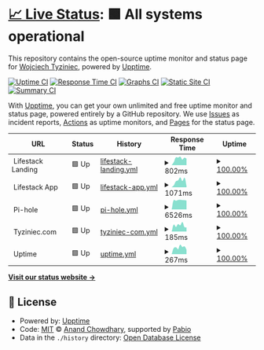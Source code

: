 # [📈 Live Status](https://wtznc.github.io/up): <!--live status--> **🟩 All systems operational**

This repository contains the open-source uptime monitor and status page for [Wojciech Tyziniec](https://wtznc.github.io/up), powered by [Upptime](https://github.com/upptime/upptime).

[![Uptime CI](https://github.com/wtznc/up/workflows/Uptime%20CI/badge.svg)](https://github.com/wtznc/up/actions?query=workflow%3A%22Uptime+CI%22)
[![Response Time CI](https://github.com/wtznc/up/workflows/Response%20Time%20CI/badge.svg)](https://github.com/wtznc/up/actions?query=workflow%3A%22Response+Time+CI%22)
[![Graphs CI](https://github.com/wtznc/up/workflows/Graphs%20CI/badge.svg)](https://github.com/wtznc/up/actions?query=workflow%3A%22Graphs+CI%22)
[![Static Site CI](https://github.com/wtznc/up/workflows/Static%20Site%20CI/badge.svg)](https://github.com/wtznc/up/actions?query=workflow%3A%22Static+Site+CI%22)
[![Summary CI](https://github.com/wtznc/up/workflows/Summary%20CI/badge.svg)](https://github.com/wtznc/up/actions?query=workflow%3A%22Summary+CI%22)

With [Upptime](https://upptime.js.org), you can get your own unlimited and free uptime monitor and status page, powered entirely by a GitHub repository. We use [Issues](https://github.com/wtznc/up/issues) as incident reports, [Actions](https://github.com/wtznc/up/actions) as uptime monitors, and [Pages](https://wtznc.github.io/up) for the status page.

<!--start: status pages-->
<!-- This summary is generated by Upptime (https://github.com/upptime/upptime) -->
<!-- Do not edit this manually, your changes will be overwritten -->
<!-- prettier-ignore -->
| URL | Status | History | Response Time | Uptime |
| --- | ------ | ------- | ------------- | ------ |
| <img alt="" src="https://icons.duckduckgo.com/ip3/null.ico" height="13"> Lifestack Landing | 🟩 Up | [lifestack-landing.yml](https://github.com/wtznc/up/commits/HEAD/history/lifestack-landing.yml) | <details><summary><img alt="Response time graph" src="./graphs/lifestack-landing/response-time-week.png" height="20"> 802ms</summary><br><a href="https://dash.tyziniec.com/history/lifestack-landing"><img alt="Response time 699" src="https://img.shields.io/endpoint?url=https%3A%2F%2Fraw.githubusercontent.com%2Fwtznc%2Fup%2FHEAD%2Fapi%2Flifestack-landing%2Fresponse-time.json"></a><br><a href="https://dash.tyziniec.com/history/lifestack-landing"><img alt="24-hour response time 788" src="https://img.shields.io/endpoint?url=https%3A%2F%2Fraw.githubusercontent.com%2Fwtznc%2Fup%2FHEAD%2Fapi%2Flifestack-landing%2Fresponse-time-day.json"></a><br><a href="https://dash.tyziniec.com/history/lifestack-landing"><img alt="7-day response time 802" src="https://img.shields.io/endpoint?url=https%3A%2F%2Fraw.githubusercontent.com%2Fwtznc%2Fup%2FHEAD%2Fapi%2Flifestack-landing%2Fresponse-time-week.json"></a><br><a href="https://dash.tyziniec.com/history/lifestack-landing"><img alt="30-day response time 748" src="https://img.shields.io/endpoint?url=https%3A%2F%2Fraw.githubusercontent.com%2Fwtznc%2Fup%2FHEAD%2Fapi%2Flifestack-landing%2Fresponse-time-month.json"></a><br><a href="https://dash.tyziniec.com/history/lifestack-landing"><img alt="1-year response time 699" src="https://img.shields.io/endpoint?url=https%3A%2F%2Fraw.githubusercontent.com%2Fwtznc%2Fup%2FHEAD%2Fapi%2Flifestack-landing%2Fresponse-time-year.json"></a></details> | <details><summary><a href="https://dash.tyziniec.com/history/lifestack-landing">100.00%</a></summary><a href="https://dash.tyziniec.com/history/lifestack-landing"><img alt="All-time uptime 100.00%" src="https://img.shields.io/endpoint?url=https%3A%2F%2Fraw.githubusercontent.com%2Fwtznc%2Fup%2FHEAD%2Fapi%2Flifestack-landing%2Fuptime.json"></a><br><a href="https://dash.tyziniec.com/history/lifestack-landing"><img alt="24-hour uptime 100.00%" src="https://img.shields.io/endpoint?url=https%3A%2F%2Fraw.githubusercontent.com%2Fwtznc%2Fup%2FHEAD%2Fapi%2Flifestack-landing%2Fuptime-day.json"></a><br><a href="https://dash.tyziniec.com/history/lifestack-landing"><img alt="7-day uptime 100.00%" src="https://img.shields.io/endpoint?url=https%3A%2F%2Fraw.githubusercontent.com%2Fwtznc%2Fup%2FHEAD%2Fapi%2Flifestack-landing%2Fuptime-week.json"></a><br><a href="https://dash.tyziniec.com/history/lifestack-landing"><img alt="30-day uptime 100.00%" src="https://img.shields.io/endpoint?url=https%3A%2F%2Fraw.githubusercontent.com%2Fwtznc%2Fup%2FHEAD%2Fapi%2Flifestack-landing%2Fuptime-month.json"></a><br><a href="https://dash.tyziniec.com/history/lifestack-landing"><img alt="1-year uptime 100.00%" src="https://img.shields.io/endpoint?url=https%3A%2F%2Fraw.githubusercontent.com%2Fwtznc%2Fup%2FHEAD%2Fapi%2Flifestack-landing%2Fuptime-year.json"></a></details>
| <img alt="" src="https://icons.duckduckgo.com/ip3/null.ico" height="13"> Lifestack App | 🟩 Up | [lifestack-app.yml](https://github.com/wtznc/up/commits/HEAD/history/lifestack-app.yml) | <details><summary><img alt="Response time graph" src="./graphs/lifestack-app/response-time-week.png" height="20"> 1071ms</summary><br><a href="https://dash.tyziniec.com/history/lifestack-app"><img alt="Response time 1181" src="https://img.shields.io/endpoint?url=https%3A%2F%2Fraw.githubusercontent.com%2Fwtznc%2Fup%2FHEAD%2Fapi%2Flifestack-app%2Fresponse-time.json"></a><br><a href="https://dash.tyziniec.com/history/lifestack-app"><img alt="24-hour response time 163" src="https://img.shields.io/endpoint?url=https%3A%2F%2Fraw.githubusercontent.com%2Fwtznc%2Fup%2FHEAD%2Fapi%2Flifestack-app%2Fresponse-time-day.json"></a><br><a href="https://dash.tyziniec.com/history/lifestack-app"><img alt="7-day response time 1071" src="https://img.shields.io/endpoint?url=https%3A%2F%2Fraw.githubusercontent.com%2Fwtznc%2Fup%2FHEAD%2Fapi%2Flifestack-app%2Fresponse-time-week.json"></a><br><a href="https://dash.tyziniec.com/history/lifestack-app"><img alt="30-day response time 1363" src="https://img.shields.io/endpoint?url=https%3A%2F%2Fraw.githubusercontent.com%2Fwtznc%2Fup%2FHEAD%2Fapi%2Flifestack-app%2Fresponse-time-month.json"></a><br><a href="https://dash.tyziniec.com/history/lifestack-app"><img alt="1-year response time 1181" src="https://img.shields.io/endpoint?url=https%3A%2F%2Fraw.githubusercontent.com%2Fwtznc%2Fup%2FHEAD%2Fapi%2Flifestack-app%2Fresponse-time-year.json"></a></details> | <details><summary><a href="https://dash.tyziniec.com/history/lifestack-app">100.00%</a></summary><a href="https://dash.tyziniec.com/history/lifestack-app"><img alt="All-time uptime 99.69%" src="https://img.shields.io/endpoint?url=https%3A%2F%2Fraw.githubusercontent.com%2Fwtznc%2Fup%2FHEAD%2Fapi%2Flifestack-app%2Fuptime.json"></a><br><a href="https://dash.tyziniec.com/history/lifestack-app"><img alt="24-hour uptime 100.00%" src="https://img.shields.io/endpoint?url=https%3A%2F%2Fraw.githubusercontent.com%2Fwtznc%2Fup%2FHEAD%2Fapi%2Flifestack-app%2Fuptime-day.json"></a><br><a href="https://dash.tyziniec.com/history/lifestack-app"><img alt="7-day uptime 100.00%" src="https://img.shields.io/endpoint?url=https%3A%2F%2Fraw.githubusercontent.com%2Fwtznc%2Fup%2FHEAD%2Fapi%2Flifestack-app%2Fuptime-week.json"></a><br><a href="https://dash.tyziniec.com/history/lifestack-app"><img alt="30-day uptime 100.00%" src="https://img.shields.io/endpoint?url=https%3A%2F%2Fraw.githubusercontent.com%2Fwtznc%2Fup%2FHEAD%2Fapi%2Flifestack-app%2Fuptime-month.json"></a><br><a href="https://dash.tyziniec.com/history/lifestack-app"><img alt="1-year uptime 99.69%" src="https://img.shields.io/endpoint?url=https%3A%2F%2Fraw.githubusercontent.com%2Fwtznc%2Fup%2FHEAD%2Fapi%2Flifestack-app%2Fuptime-year.json"></a></details>
| <img alt="" src="https://icons.duckduckgo.com/ip3/null.ico" height="13"> Pi-hole | 🟩 Up | [pi-hole.yml](https://github.com/wtznc/up/commits/HEAD/history/pi-hole.yml) | <details><summary><img alt="Response time graph" src="./graphs/pi-hole/response-time-week.png" height="20"> 6526ms</summary><br><a href="https://dash.tyziniec.com/history/pi-hole"><img alt="Response time 2389" src="https://img.shields.io/endpoint?url=https%3A%2F%2Fraw.githubusercontent.com%2Fwtznc%2Fup%2FHEAD%2Fapi%2Fpi-hole%2Fresponse-time.json"></a><br><a href="https://dash.tyziniec.com/history/pi-hole"><img alt="24-hour response time 6261" src="https://img.shields.io/endpoint?url=https%3A%2F%2Fraw.githubusercontent.com%2Fwtznc%2Fup%2FHEAD%2Fapi%2Fpi-hole%2Fresponse-time-day.json"></a><br><a href="https://dash.tyziniec.com/history/pi-hole"><img alt="7-day response time 6526" src="https://img.shields.io/endpoint?url=https%3A%2F%2Fraw.githubusercontent.com%2Fwtznc%2Fup%2FHEAD%2Fapi%2Fpi-hole%2Fresponse-time-week.json"></a><br><a href="https://dash.tyziniec.com/history/pi-hole"><img alt="30-day response time 6422" src="https://img.shields.io/endpoint?url=https%3A%2F%2Fraw.githubusercontent.com%2Fwtznc%2Fup%2FHEAD%2Fapi%2Fpi-hole%2Fresponse-time-month.json"></a><br><a href="https://dash.tyziniec.com/history/pi-hole"><img alt="1-year response time 2389" src="https://img.shields.io/endpoint?url=https%3A%2F%2Fraw.githubusercontent.com%2Fwtznc%2Fup%2FHEAD%2Fapi%2Fpi-hole%2Fresponse-time-year.json"></a></details> | <details><summary><a href="https://dash.tyziniec.com/history/pi-hole">100.00%</a></summary><a href="https://dash.tyziniec.com/history/pi-hole"><img alt="All-time uptime 68.90%" src="https://img.shields.io/endpoint?url=https%3A%2F%2Fraw.githubusercontent.com%2Fwtznc%2Fup%2FHEAD%2Fapi%2Fpi-hole%2Fuptime.json"></a><br><a href="https://dash.tyziniec.com/history/pi-hole"><img alt="24-hour uptime 100.00%" src="https://img.shields.io/endpoint?url=https%3A%2F%2Fraw.githubusercontent.com%2Fwtznc%2Fup%2FHEAD%2Fapi%2Fpi-hole%2Fuptime-day.json"></a><br><a href="https://dash.tyziniec.com/history/pi-hole"><img alt="7-day uptime 100.00%" src="https://img.shields.io/endpoint?url=https%3A%2F%2Fraw.githubusercontent.com%2Fwtznc%2Fup%2FHEAD%2Fapi%2Fpi-hole%2Fuptime-week.json"></a><br><a href="https://dash.tyziniec.com/history/pi-hole"><img alt="30-day uptime 100.00%" src="https://img.shields.io/endpoint?url=https%3A%2F%2Fraw.githubusercontent.com%2Fwtznc%2Fup%2FHEAD%2Fapi%2Fpi-hole%2Fuptime-month.json"></a><br><a href="https://dash.tyziniec.com/history/pi-hole"><img alt="1-year uptime 68.90%" src="https://img.shields.io/endpoint?url=https%3A%2F%2Fraw.githubusercontent.com%2Fwtznc%2Fup%2FHEAD%2Fapi%2Fpi-hole%2Fuptime-year.json"></a></details>
| <img alt="" src="https://icons.duckduckgo.com/ip3/null.ico" height="13"> Tyziniec.com | 🟩 Up | [tyziniec-com.yml](https://github.com/wtznc/up/commits/HEAD/history/tyziniec-com.yml) | <details><summary><img alt="Response time graph" src="./graphs/tyziniec-com/response-time-week.png" height="20"> 185ms</summary><br><a href="https://dash.tyziniec.com/history/tyziniec-com"><img alt="Response time 160" src="https://img.shields.io/endpoint?url=https%3A%2F%2Fraw.githubusercontent.com%2Fwtznc%2Fup%2FHEAD%2Fapi%2Ftyziniec-com%2Fresponse-time.json"></a><br><a href="https://dash.tyziniec.com/history/tyziniec-com"><img alt="24-hour response time 121" src="https://img.shields.io/endpoint?url=https%3A%2F%2Fraw.githubusercontent.com%2Fwtznc%2Fup%2FHEAD%2Fapi%2Ftyziniec-com%2Fresponse-time-day.json"></a><br><a href="https://dash.tyziniec.com/history/tyziniec-com"><img alt="7-day response time 185" src="https://img.shields.io/endpoint?url=https%3A%2F%2Fraw.githubusercontent.com%2Fwtznc%2Fup%2FHEAD%2Fapi%2Ftyziniec-com%2Fresponse-time-week.json"></a><br><a href="https://dash.tyziniec.com/history/tyziniec-com"><img alt="30-day response time 219" src="https://img.shields.io/endpoint?url=https%3A%2F%2Fraw.githubusercontent.com%2Fwtznc%2Fup%2FHEAD%2Fapi%2Ftyziniec-com%2Fresponse-time-month.json"></a><br><a href="https://dash.tyziniec.com/history/tyziniec-com"><img alt="1-year response time 160" src="https://img.shields.io/endpoint?url=https%3A%2F%2Fraw.githubusercontent.com%2Fwtznc%2Fup%2FHEAD%2Fapi%2Ftyziniec-com%2Fresponse-time-year.json"></a></details> | <details><summary><a href="https://dash.tyziniec.com/history/tyziniec-com">100.00%</a></summary><a href="https://dash.tyziniec.com/history/tyziniec-com"><img alt="All-time uptime 99.98%" src="https://img.shields.io/endpoint?url=https%3A%2F%2Fraw.githubusercontent.com%2Fwtznc%2Fup%2FHEAD%2Fapi%2Ftyziniec-com%2Fuptime.json"></a><br><a href="https://dash.tyziniec.com/history/tyziniec-com"><img alt="24-hour uptime 100.00%" src="https://img.shields.io/endpoint?url=https%3A%2F%2Fraw.githubusercontent.com%2Fwtznc%2Fup%2FHEAD%2Fapi%2Ftyziniec-com%2Fuptime-day.json"></a><br><a href="https://dash.tyziniec.com/history/tyziniec-com"><img alt="7-day uptime 100.00%" src="https://img.shields.io/endpoint?url=https%3A%2F%2Fraw.githubusercontent.com%2Fwtznc%2Fup%2FHEAD%2Fapi%2Ftyziniec-com%2Fuptime-week.json"></a><br><a href="https://dash.tyziniec.com/history/tyziniec-com"><img alt="30-day uptime 100.00%" src="https://img.shields.io/endpoint?url=https%3A%2F%2Fraw.githubusercontent.com%2Fwtznc%2Fup%2FHEAD%2Fapi%2Ftyziniec-com%2Fuptime-month.json"></a><br><a href="https://dash.tyziniec.com/history/tyziniec-com"><img alt="1-year uptime 99.98%" src="https://img.shields.io/endpoint?url=https%3A%2F%2Fraw.githubusercontent.com%2Fwtznc%2Fup%2FHEAD%2Fapi%2Ftyziniec-com%2Fuptime-year.json"></a></details>
| <img alt="" src="https://icons.duckduckgo.com/ip3/null.ico" height="13"> Uptime | 🟩 Up | [uptime.yml](https://github.com/wtznc/up/commits/HEAD/history/uptime.yml) | <details><summary><img alt="Response time graph" src="./graphs/uptime/response-time-week.png" height="20"> 267ms</summary><br><a href="https://dash.tyziniec.com/history/uptime"><img alt="Response time 187" src="https://img.shields.io/endpoint?url=https%3A%2F%2Fraw.githubusercontent.com%2Fwtznc%2Fup%2FHEAD%2Fapi%2Fuptime%2Fresponse-time.json"></a><br><a href="https://dash.tyziniec.com/history/uptime"><img alt="24-hour response time 171" src="https://img.shields.io/endpoint?url=https%3A%2F%2Fraw.githubusercontent.com%2Fwtznc%2Fup%2FHEAD%2Fapi%2Fuptime%2Fresponse-time-day.json"></a><br><a href="https://dash.tyziniec.com/history/uptime"><img alt="7-day response time 267" src="https://img.shields.io/endpoint?url=https%3A%2F%2Fraw.githubusercontent.com%2Fwtznc%2Fup%2FHEAD%2Fapi%2Fuptime%2Fresponse-time-week.json"></a><br><a href="https://dash.tyziniec.com/history/uptime"><img alt="30-day response time 250" src="https://img.shields.io/endpoint?url=https%3A%2F%2Fraw.githubusercontent.com%2Fwtznc%2Fup%2FHEAD%2Fapi%2Fuptime%2Fresponse-time-month.json"></a><br><a href="https://dash.tyziniec.com/history/uptime"><img alt="1-year response time 187" src="https://img.shields.io/endpoint?url=https%3A%2F%2Fraw.githubusercontent.com%2Fwtznc%2Fup%2FHEAD%2Fapi%2Fuptime%2Fresponse-time-year.json"></a></details> | <details><summary><a href="https://dash.tyziniec.com/history/uptime">100.00%</a></summary><a href="https://dash.tyziniec.com/history/uptime"><img alt="All-time uptime 99.99%" src="https://img.shields.io/endpoint?url=https%3A%2F%2Fraw.githubusercontent.com%2Fwtznc%2Fup%2FHEAD%2Fapi%2Fuptime%2Fuptime.json"></a><br><a href="https://dash.tyziniec.com/history/uptime"><img alt="24-hour uptime 100.00%" src="https://img.shields.io/endpoint?url=https%3A%2F%2Fraw.githubusercontent.com%2Fwtznc%2Fup%2FHEAD%2Fapi%2Fuptime%2Fuptime-day.json"></a><br><a href="https://dash.tyziniec.com/history/uptime"><img alt="7-day uptime 100.00%" src="https://img.shields.io/endpoint?url=https%3A%2F%2Fraw.githubusercontent.com%2Fwtznc%2Fup%2FHEAD%2Fapi%2Fuptime%2Fuptime-week.json"></a><br><a href="https://dash.tyziniec.com/history/uptime"><img alt="30-day uptime 100.00%" src="https://img.shields.io/endpoint?url=https%3A%2F%2Fraw.githubusercontent.com%2Fwtznc%2Fup%2FHEAD%2Fapi%2Fuptime%2Fuptime-month.json"></a><br><a href="https://dash.tyziniec.com/history/uptime"><img alt="1-year uptime 99.99%" src="https://img.shields.io/endpoint?url=https%3A%2F%2Fraw.githubusercontent.com%2Fwtznc%2Fup%2FHEAD%2Fapi%2Fuptime%2Fuptime-year.json"></a></details>

<!--end: status pages-->

[**Visit our status website →**](https://wtznc.github.io/up)

## 📄 License

- Powered by: [Upptime](https://github.com/upptime/upptime)
- Code: [MIT](./LICENSE) © [Anand Chowdhary](https://anandchowdhary.com), supported by [Pabio](https://pabio.com)
- Data in the `./history` directory: [Open Database License](https://opendatacommons.org/licenses/odbl/1-0/)
